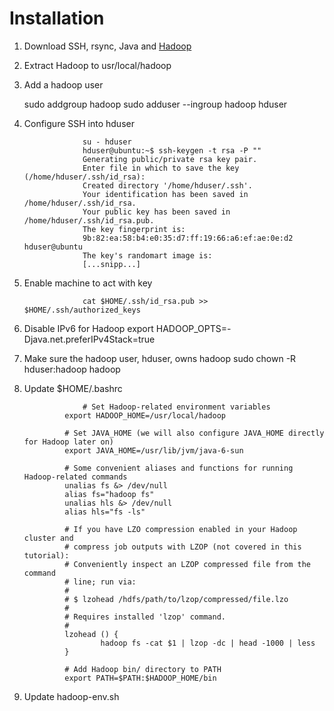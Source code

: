 Installation
===========

1. Download SSH, rsync, Java and [Hadoop](http://hadoop.apache.org/docs/r0.20.2/quickstart.html#Download "Title")

2. Extract Hadoop to usr/local/hadoop

3. Add a hadoop user

	sudo addgroup hadoop
	sudo adduser --ingroup hadoop hduser

4. Configure SSH into hduser

					su - hduser
					hduser@ubuntu:~$ ssh-keygen -t rsa -P ""
					Generating public/private rsa key pair.
					Enter file in which to save the key (/home/hduser/.ssh/id_rsa):
					Created directory '/home/hduser/.ssh'.
					Your identification has been saved in /home/hduser/.ssh/id_rsa.
					Your public key has been saved in /home/hduser/.ssh/id_rsa.pub.
					The key fingerprint is:
					9b:82:ea:58:b4:e0:35:d7:ff:19:66:a6:ef:ae:0e:d2 hduser@ubuntu
					The key's randomart image is:
					[...snipp...]

5. Enable machine to act with key

					cat $HOME/.ssh/id_rsa.pub >> $HOME/.ssh/authorized_keys

6. Disable IPv6 for Hadoop
	export HADOOP_OPTS=-Djava.net.preferIPv4Stack=true


7. Make sure the hadoop user, hduser, owns hadoop
	sudo chown -R hduser:hadoop hadoop

8. Update $HOME/.bashrc

					# Set Hadoop-related environment variables
				export HADOOP_HOME=/usr/local/hadoop

				# Set JAVA_HOME (we will also configure JAVA_HOME directly for Hadoop later on)
				export JAVA_HOME=/usr/lib/jvm/java-6-sun

				# Some convenient aliases and functions for running Hadoop-related commands
				unalias fs &> /dev/null
				alias fs="hadoop fs"
				unalias hls &> /dev/null
				alias hls="fs -ls"

				# If you have LZO compression enabled in your Hadoop cluster and
				# compress job outputs with LZOP (not covered in this tutorial):
				# Conveniently inspect an LZOP compressed file from the command
				# line; run via:
				#
				# $ lzohead /hdfs/path/to/lzop/compressed/file.lzo
				#
				# Requires installed 'lzop' command.
				#
				lzohead () {
						hadoop fs -cat $1 | lzop -dc | head -1000 | less
				}

				# Add Hadoop bin/ directory to PATH
				export PATH=$PATH:$HADOOP_HOME/bin

9. Update hadoop-env.sh


